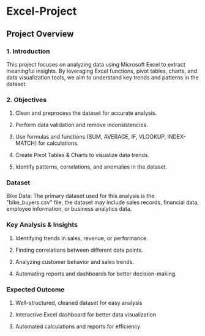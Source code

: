 # Excel-Project

## Project Overview

### 1. Introduction
This project focuses on analyzing data using Microsoft Excel to extract meaningful insights. By leveraging Excel functions, pivot tables, charts, and data visualization tools, we aim to understand key trends and patterns in the dataset.

### 2. Objectives
1. Clean and preprocess the dataset for accurate analysis.

2. Perform data validation and remove inconsistencies.

3. Use formulas and functions (SUM, AVERAGE, IF, VLOOKUP, INDEX-MATCH) for calculations.

4. Create Pivot Tables & Charts to visualize data trends.

5. Identify patterns, correlations, and anomalies in the dataset.

### Dataset
Bike Data: The primary dataset used for this analysis is the "bike_buyers.csv" file, the dataset may include sales records, financial data, employee information, or business analytics data.

### Key Analysis & Insights
1. Identifying trends in sales, revenue, or performance.

2. Finding correlations between different data points.

3. Analyzing customer behavior and sales trends.

4. Automating reports and dashboards for better decision-making.

### Expected Outcome
1. Well-structured, cleaned dataset for easy analysis

2. Interactive Excel dashboard for better data visualization

3. Automated calculations and reports for efficiency
